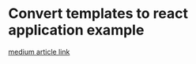 # Convert templates to react application example

[medium article link](https://js.plainenglish.io/how-to-convert-any-web-page-to-reactjs-9740f1ba15db)

